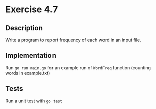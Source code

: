 # Exercise 4.7

## Description

Write a program to report frequency of each word in an input file.


## Implementation
Run `go run main.go` for an example run of `WordFreq` function (counting words in example.txt)

## Tests
Run a unit test with `go test`